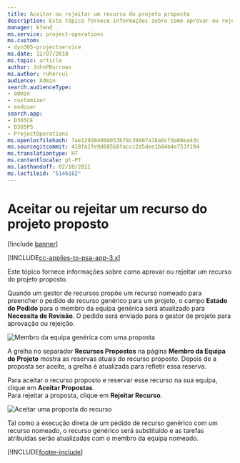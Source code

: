 ```yaml
---
title: Aceitar ou rejeitar um recurso do projeto proposto
description: Este tópico fornece informações sobre como aprovar ou rejeitar um recurso do projeto proposto.
manager: kfend
ms.service: project-operations
ms.custom:
- dyn365-projectservice
ms.date: 12/07/2018
ms.topic: article
author: JohnPBurrows
ms.author: ruhercul
audience: Admin
search.audienceType:
- admin
- customizer
- enduser
search.app:
- D365CE
- D365PS
- ProjectOperations
ms.openlocfilehash: 7ae129284d0d053b78c39907a78a0cfda60ea43c
ms.sourcegitcommit: 418fa1fe9d605b8faccc2d5dee1b04b4e753f194
ms.translationtype: HT
ms.contentlocale: pt-PT
ms.lasthandoff: 02/10/2021
ms.locfileid: "5146182"
---
```

# <a name="accept-or-reject-a-proposed-project-resource"></a>Aceitar ou rejeitar um recurso do projeto proposto

[!include [banner](../includes/psa-now-project-operations.md)]

[!INCLUDE[cc-applies-to-psa-app-3.x](../includes/cc-applies-to-psa-app-3x.md)]

Este tópico fornece informações sobre como aprovar ou rejeitar um recurso do projeto proposto.

Quando um gestor de recursos propõe um recurso nomeado para preencher o pedido de recurso genérico para um projeto, o campo **Estado do Pedido** para o membro da equipa genérica será atualizado para **Necessita de Revisão**. O pedido será enviado para o gestor de projeto para aprovação ou rejeição.

![Membro da equipa genérica com uma proposta](media/RM-how-to-19.png)

A grelha no separador **Recursos Propostos** na página **Membro da Equipa do Projeto** mostra as reservas atuais do recurso proposto. Depois de a proposta ser aceite, a grelha é atualizada para refletir essa reserva. 

Para aceitar o recurso proposto e reservar esse recurso na sua equipa, clique em **Aceitar Propostas**.  
Para rejeitar a proposta, clique em **Rejeitar Recurso**.

![Aceitar uma proposta do recurso](media/RM-how-to-20.png) 

Tal como a execução direta de um pedido de recurso genérico com um recurso nomeado, o recurso genérico será substituído e as tarefas atribuídas serão atualizadas com o membro da equipa nomeado.


[!INCLUDE[footer-include](../includes/footer-banner.md)]